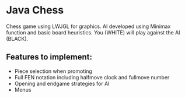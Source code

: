 # Java Chess

Chess game using LWJGL for graphics. 
AI developed using Minimax function and basic board heuristics.
You (WHITE) will play against the AI (BLACK).

## Features to implement:
- Piece selection when promoting
- Full FEN notation including halfmove clock and fullmove number
- Opening and endgame strategies for AI 
- Menus